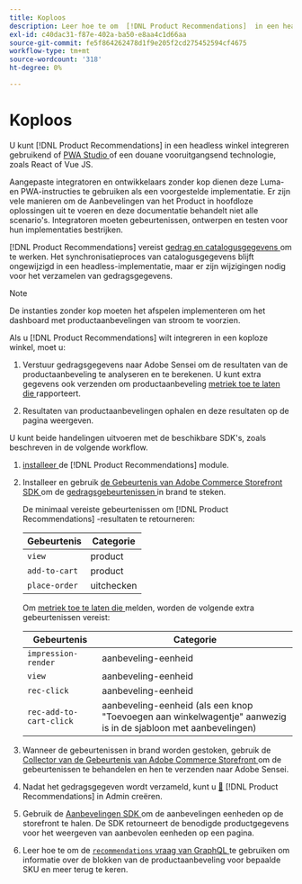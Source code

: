```yaml
---
title: Koploos
description: Leer hoe te om  [!DNL Product Recommendations]  in een headless winkel te integreren.
exl-id: c40dac31-f87e-402a-ba50-e8aa4c1d66aa
source-git-commit: fe5f864262478d1f9e205f2cd275452594cf4675
workflow-type: tm+mt
source-wordcount: '318'
ht-degree: 0%

---
```


# Koploos

U kunt [!DNL Product Recommendations] in een headless winkel integreren gebruikend of [ PWA Studio ](https://developer.adobe.com/commerce/pwa-studio/) of een douane vooruitgangsend technologie, zoals React of Vue JS.

Aangepaste integratoren en ontwikkelaars zonder kop dienen deze Luma- en PWA-instructies te gebruiken als een voorgestelde implementatie. Er zijn vele manieren om de Aanbevelingen van het Product in hoofdloze oplossingen uit te voeren en deze documentatie behandelt niet alle scenario&#39;s. Integratoren moeten gebeurtenissen, ontwerpen en testen voor hun implementaties bestrijken.

[!DNL Product Recommendations] vereist [ gedrag en catalogusgegevens ](https://experienceleague.adobe.com/docs/commerce/product-recommendations/developer/development-overview.html?lang=nl-NL) om te werken. Het synchronisatieproces van catalogusgegevens blijft ongewijzigd in een headless-implementatie, maar er zijn wijzigingen nodig voor het verzamelen van gedragsgegevens.

>[!NOTE]
>
>De instanties zonder kop moeten het afspelen implementeren om het dashboard met productaanbevelingen van stroom te voorzien.

Als u [!DNL Product Recommendations] wilt integreren in een koploze winkel, moet u:

1. Verstuur gedragsgegevens naar Adobe Sensei om de resultaten van de productaanbeveling te analyseren en te berekenen. U kunt extra gegevens ook verzenden om productaanbeveling [ metriek toe te laten die ](workspace.md) rapporteert.

1. Resultaten van productaanbevelingen ophalen en deze resultaten op de pagina weergeven.

U kunt beide handelingen uitvoeren met de beschikbare SDK&#39;s, zoals beschreven in de volgende workflow.

1. [ installeer ](install-configure.md) de [!DNL Product Recommendations] module.

1. Installeer en gebruik [ de Gebeurtenis van Adobe Commerce Storefront SDK ](https://developer.adobe.com/commerce/services/shared-services/storefront-events/sdk/) om de [ gedragsgebeurtenissen ](https://experienceleague.adobe.com/docs/commerce/product-recommendations/developer/events.html?lang=nl-NL) in brand te steken.

   De minimaal vereiste gebeurtenissen om [!DNL Product Recommendations] -resultaten te retourneren:

   | Gebeurtenis | Categorie |
   |--- | ---|
   | `view` | product |
   | `add-to-cart` | product |
   | `place-order` | uitchecken |

   Om [ metriek toe te laten die ](workspace.md) melden, worden de volgende extra gebeurtenissen vereist:

   | Gebeurtenis | Categorie |
   |--- | ---|
   | `impression-render` | aanbeveling-eenheid |
   | `view` | aanbeveling-eenheid |
   | `rec-click` | aanbeveling-eenheid |
   | `rec-add-to-cart-click` | aanbeveling-eenheid (als een knop &quot;Toevoegen aan winkelwagentje&quot; aanwezig is in de sjabloon met aanbevelingen) |

1. Wanneer de gebeurtenissen in brand worden gestoken, gebruik de [ Collector van de Gebeurtenis van Adobe Commerce Storefront ](https://developer.adobe.com/commerce/services/shared-services/storefront-events/collector/) om de gebeurtenissen te behandelen en hen te verzenden naar Adobe Sensei.

1. Nadat het gedragsgegeven wordt verzameld, kunt u [&#128279;](create.md) [!DNL Product Recommendations] in Admin  creëren.

1. Gebruik de [ Aanbevelingen SDK ](https://developer.adobe.com/commerce/services/product-recommendations/) om de aanbevelingen eenheden op de storefront te halen. De SDK retourneert de benodigde productgegevens voor het weergeven van aanbevolen eenheden op een pagina.

1. Leer hoe te om de [`recommendations` vraag van GraphQL ](https://developer.adobe.com/commerce/webapi/graphql/schema/product-recommendations/queries/recommendations/) te gebruiken om informatie over de blokken van de productaanbeveling voor bepaalde SKU en meer terug te keren.
